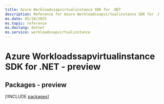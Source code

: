 ```yaml
---
title: Azure Workloadssapvirtualinstance SDK for .NET
description: Reference for Azure Workloadssapvirtualinstance SDK for .NET
ms.date: 05/28/2025
ms.topic: reference
ms.devlang: dotnet
ms.service: workloadssapvirtualinstance
---
```

# Azure Workloadssapvirtualinstance SDK for .NET - preview
## Packages - preview
[!INCLUDE [packages](workloadssapvirtualinstance-index.md)]